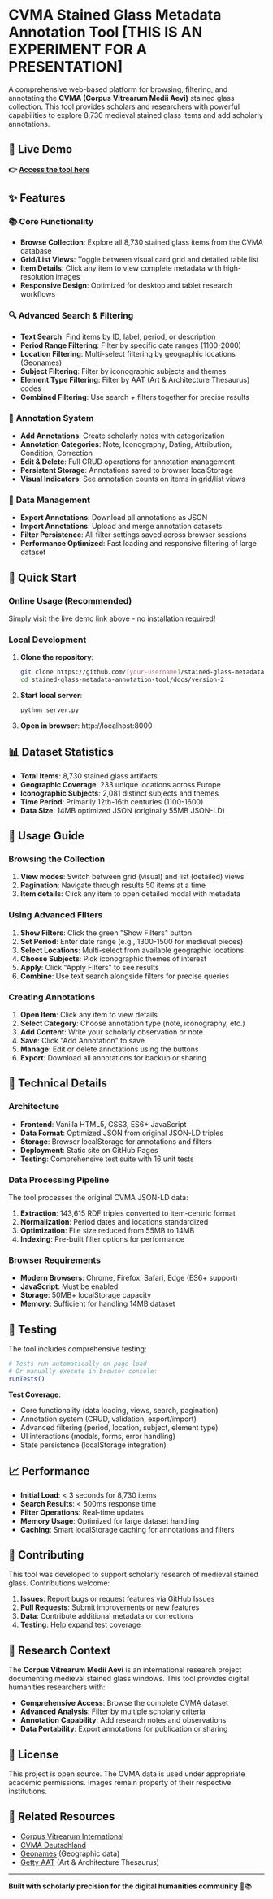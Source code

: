 # CVMA Stained Glass Metadata Annotation Tool [THIS IS AN EXPERIMENT FOR A PRESENTATION]

A comprehensive web-based platform for browsing, filtering, and annotating the **CVMA (Corpus Vitrearum Medii Aevi)** stained glass collection. This tool provides scholars and researchers with powerful capabilities to explore 8,730 medieval stained glass items and add scholarly annotations.

## 🎯 Live Demo

**👉 [Access the tool here](https://[your-username].github.io/stained-glass-metadata-annotation-tool/docs/version-2/)**

## ✨ Features

### 📚 **Core Functionality**
- **Browse Collection**: Explore all 8,730 stained glass items from the CVMA database
- **Grid/List Views**: Toggle between visual card grid and detailed table list
- **Item Details**: Click any item to view complete metadata with high-resolution images
- **Responsive Design**: Optimized for desktop and tablet research workflows

### 🔍 **Advanced Search & Filtering**
- **Text Search**: Find items by ID, label, period, or description
- **Period Range Filtering**: Filter by specific date ranges (1100-2000)
- **Location Filtering**: Multi-select filtering by geographic locations (Geonames)
- **Subject Filtering**: Filter by iconographic subjects and themes
- **Element Type Filtering**: Filter by AAT (Art & Architecture Thesaurus) codes
- **Combined Filtering**: Use search + filters together for precise results

### 📝 **Annotation System**
- **Add Annotations**: Create scholarly notes with categorization
- **Annotation Categories**: Note, Iconography, Dating, Attribution, Condition, Correction
- **Edit & Delete**: Full CRUD operations for annotation management
- **Persistent Storage**: Annotations saved to browser localStorage
- **Visual Indicators**: See annotation counts on items in grid/list views

### 💾 **Data Management**
- **Export Annotations**: Download all annotations as JSON
- **Import Annotations**: Upload and merge annotation datasets
- **Filter Persistence**: All filter settings saved across browser sessions
- **Performance Optimized**: Fast loading and responsive filtering of large dataset

## 🚀 Quick Start

### Online Usage (Recommended)
Simply visit the live demo link above - no installation required!

### Local Development
1. **Clone the repository**:
   ```bash
   git clone https://github.com/[your-username]/stained-glass-metadata-annotation-tool.git
   cd stained-glass-metadata-annotation-tool/docs/version-2
   ```

2. **Start local server**:
   ```bash
   python server.py
   ```

3. **Open in browser**: http://localhost:8000

## 📊 Dataset Statistics

- **Total Items**: 8,730 stained glass artifacts
- **Geographic Coverage**: 233 unique locations across Europe
- **Iconographic Subjects**: 2,081 distinct subjects and themes
- **Time Period**: Primarily 12th-16th centuries (1100-1600)
- **Data Size**: 14MB optimized JSON (originally 55MB JSON-LD)

## 🎨 Usage Guide

### Browsing the Collection
1. **View modes**: Switch between grid (visual) and list (detailed) views
2. **Pagination**: Navigate through results 50 items at a time
3. **Item details**: Click any item to open detailed modal with metadata

### Using Advanced Filters
1. **Show Filters**: Click the green "Show Filters" button
2. **Set Period**: Enter date range (e.g., 1300-1500 for medieval pieces)
3. **Select Locations**: Multi-select from available geographic locations
4. **Choose Subjects**: Pick iconographic themes of interest
5. **Apply**: Click "Apply Filters" to see results
6. **Combine**: Use text search alongside filters for precise queries

### Creating Annotations
1. **Open Item**: Click any item to view details
2. **Select Category**: Choose annotation type (note, iconography, etc.)
3. **Add Content**: Write your scholarly observation or note
4. **Save**: Click "Add Annotation" to save
5. **Manage**: Edit or delete annotations using the buttons
6. **Export**: Download all annotations for backup or sharing

## 🔧 Technical Details

### Architecture
- **Frontend**: Vanilla HTML5, CSS3, ES6+ JavaScript
- **Data Format**: Optimized JSON from original JSON-LD triples
- **Storage**: Browser localStorage for annotations and filters
- **Deployment**: Static site on GitHub Pages
- **Testing**: Comprehensive test suite with 16 unit tests

### Data Processing Pipeline
The tool processes the original CVMA JSON-LD data:
1. **Extraction**: 143,615 RDF triples converted to item-centric format
2. **Normalization**: Period dates and locations standardized
3. **Optimization**: File size reduced from 55MB to 14MB
4. **Indexing**: Pre-built filter options for performance

### Browser Requirements
- **Modern Browsers**: Chrome, Firefox, Safari, Edge (ES6+ support)
- **JavaScript**: Must be enabled
- **Storage**: 50MB+ localStorage capacity
- **Memory**: Sufficient for handling 14MB dataset

## 🧪 Testing

The tool includes comprehensive testing:

```bash
# Tests run automatically on page load
# Or manually execute in browser console:
runTests()
```

**Test Coverage**:
- Core functionality (data loading, views, search, pagination)
- Annotation system (CRUD, validation, export/import)
- Advanced filtering (period, location, subject, element type)
- UI interactions (modals, forms, error handling)
- State persistence (localStorage integration)

## 📈 Performance

- **Initial Load**: < 3 seconds for 8,730 items
- **Search Results**: < 500ms response time
- **Filter Operations**: Real-time updates
- **Memory Usage**: Optimized for large dataset handling
- **Caching**: Smart localStorage caching for annotations and filters

## 🤝 Contributing

This tool was developed to support scholarly research of medieval stained glass. Contributions welcome:

1. **Issues**: Report bugs or request features via GitHub Issues
2. **Pull Requests**: Submit improvements or new features
3. **Data**: Contribute additional metadata or corrections
4. **Testing**: Help expand test coverage

## 📖 Research Context

The **Corpus Vitrearum Medii Aevi** is an international research project documenting medieval stained glass windows. This tool provides digital humanities researchers with:

- **Comprehensive Access**: Browse the complete CVMA dataset
- **Advanced Analysis**: Filter by multiple scholarly criteria
- **Annotation Capability**: Add research notes and observations
- **Data Portability**: Export annotations for publication or sharing

## 📄 License

This project is open source. The CVMA data is used under appropriate academic permissions. Images remain property of their respective institutions.

## 🔗 Related Resources

- [Corpus Vitrearum International](http://www.corpusvitrearum.org/)
- [CVMA Deutschland](https://corpusvitrearum.de/)
- [Geonames](http://www.geonames.org/) (Geographic data)
- [Getty AAT](http://www.getty.edu/research/tools/vocabularies/aat/) (Art & Architecture Thesaurus)

---

**Built with scholarly precision for the digital humanities community** 🎨📚
